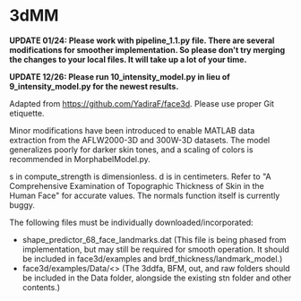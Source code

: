 # 3dMM
**UPDATE 01/24: Please work with pipeline_1.1.py file. There are several modifications for smoother implementation. So please don't try merging the changes to your local files. It will take up a lot of your time.** 

**UPDATE 12/26: Please run 10_intensity_model.py in lieu of 9_intensity_model.py for the newest results.**

Adapted from https://github.com/YadiraF/face3d. Please use proper Git etiquette.

Minor modifications have been introduced to enable MATLAB data extraction from the AFLW2000-3D and 300W-3D datasets. The model generalizes poorly for darker skin tones, and a scaling of colors is recommended in MorphabelModel.py.

s in compute_strength is dimensionless. d is in centimeters. Refer to "A Comprehensive Examination of Topographic Thickness of Skin in the Human Face" for accurate values. The normals function itself is currently buggy.

The following files must be individually downloaded/incorporated:

- shape_predictor_68_face_landmarks.dat
  (This file is being phased from implementation, but may still be required for smooth operation. It should be included in face3d/examples and brdf_thickness/landmark_model.)
- face3d/examples/Data/<>
  (The 3ddfa, BFM, out, and raw folders should be included in the Data folder, alongside the existing stn 
  folder and other contents.)
